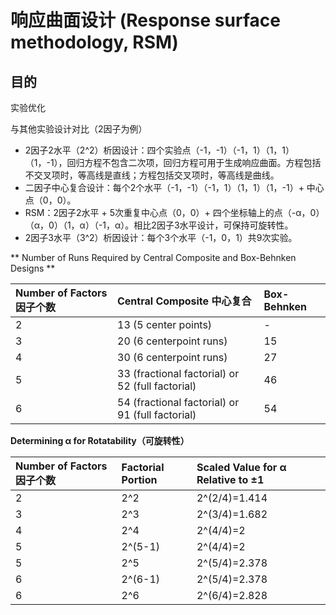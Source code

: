 # 响应曲面设计 \(Response surface methodology, RSM\)

## 目的

实验优化

与其他实验设计对比（2因子为例）

* 2因子2水平（2^2）析因设计：四个实验点（-1，-1）（-1，1）（1，1）（1，-1），回归方程不包含二次项，回归方程可用于生成响应曲面。方程包括不交叉项时，等高线是直线；方程包括交叉项时，等高线是曲线。
* 二因子中心复合设计：每个2个水平（-1，-1）（-1，1）（1，1）（1，-1）+ 中心点（0，0）。
* RSM：2因子2水平 + 5次重复中心点（0，0）+ 四个坐标轴上的点（-α，0）（α，0）（1，α）（-1，α）。相比2因子3水平设计，可保持可旋转性。
* 2因子3水平（3^2）析因设计：每个3个水平（-1，0，1）共9次实验。



** Number of Runs Required by Central Composite and Box-Behnken Designs **

| Number of Factors 因子个数 |  Central Composite 中心复合 |  Box-Behnken  |
| :--- | :--- | :--- |
| 2 | 13 \(5 center points\)  | - |
| 3 |  20 \(6 centerpoint runs\)  | 15 |
| 4 |  30 \(6 centerpoint runs\)  | 27 |
| 5 |  33 \(fractional factorial\) or 52 \(full factorial\)  | 46 |
| 6 |  54 \(fractional factorial\) or 91 \(full factorial\)  | 54 |



**Determining α for Rotatability（可旋转性）**

| Number of Factors 因子个数 | Factorial Portion | Scaled Value for α Relative to ±1  |
| :--- | :--- | :--- |
| 2 | 2^2 | 2^\(2/4\)=1.414 |
| 3 | 2^3 | 2^\(3/4\)=1.682 |
| 4 | 2^4 | 2^\(4/4\)=2 |
| 5 | 2^\(5-1\) | 2^\(4/4\)=2 |
| 5 | 2^5 | 2^\(5/4\)=2.378 |
| 6 | 2^\(6-1\) | 2^\(5/4\)=2.378 |
| 6 | 2^6 | 2^\(6/4\)=2.828 |




